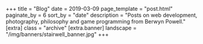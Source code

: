 +++
title = "Blog"
date = 2019-03-09
page_template = "post.html"
paginate_by = 6
sort_by = "date"
description = "Posts on web development, photography, philosophy and game programming from Berwyn Powell."
[extra]
class = "archive"
[extra.banner]
landscape = "/img/banners/stairwell_banner.jpg"
+++
